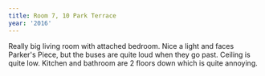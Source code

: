 ```yaml
---
title: Room 7, 10 Park Terrace
year: '2016'
---
```


Really big living room with attached bedroom. Nice a light and faces Parker's Piece, but the buses are quite loud when they go past. Ceiling is quite low. Kitchen and bathroom are 2 floors down which is quite annoying.